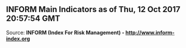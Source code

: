 ## INFORM Main Indicators as of Thu, 12 Oct 2017 20:57:54 GMT

Source: **INFORM (Index For Risk Management) - http://www.inform-index.org**